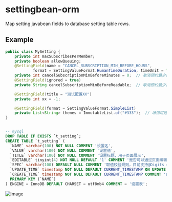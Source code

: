 # settingbean-orm
Map setting javabean fields  to database setting table rows.


## Example

```java
public class MySetting {
    private int maxSubscribesPerMember;
    private boolean allowQueuing;
    @SettingField(name = "CANCEL_SUBSCRIPTION_MIN_BEFORE_HOURS",
            format = SettingValueFormat.HumanTimeDuration, timeUnit = TimeUnit.MINUTES)
    private int cancelSubscriptionMinBeforeMinutes = 0;  // 取消预约最少提前的小时数
    @SettingField(ignored = true)
    private String cancelSubscriptionMinBeforeReadable;  // 取消预约最少提前的小时数

    @SettingField(title = "测试配置XX")
    private int xx = -1;

    @SettingField(format = SettingValueFormat.SimpleList)
    private List<String> themes = ImmutableList.of("#333");  // 场馆可选主题色列表
}
```

```sql

-- mysql
DROP TABLE IF EXISTS `t_setting`;
CREATE TABLE `t_setting` (
  `NAME` varchar(100) NOT NULL COMMENT '设置名',
  `VALUE` varchar(100) NOT NULL COMMENT '设置值',
  `TITLE` varchar(100) NOT NULL COMMENT '设置标题，用于页面展示',
  `EDITABLE` tinyint(4) NOT NULL DEFAULT '1' COMMENT '是否可以通过页面编辑',
  `SPEC` varchar(100) DEFAULT NULL COMMENT '取值校验规则，目前支持@Digits @Min(1) @Max(100) @Regex等',
  `UPDATE_TIME` timestamp NOT NULL DEFAULT CURRENT_TIMESTAMP ON UPDATE CURRENT_TIMESTAMP COMMENT '更新时间',
  `CREATE_TIME` timestamp NOT NULL DEFAULT CURRENT_TIMESTAMP COMMENT '创建时间',
  PRIMARY KEY (`NAME`)
) ENGINE = InnoDB DEFAULT CHARSET = utf8mb4 COMMENT = '设置表';


```


![image](https://user-images.githubusercontent.com/1940588/43242284-b563a6b6-90d2-11e8-8633-d4ed44d18a0e.png)
